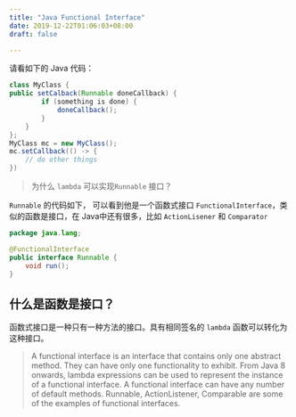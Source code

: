 ```yaml
---
title: "Java Functional Interface"
date: 2019-12-22T01:06:03+08:00
draft: false

---
```


请看如下的 Java 代码：
```Java
class MyClass {
public setCalback(Runnable doneCallback) {
		if (something is done) {
			doneCallback();
		}
	}
};
MyClass mc = new MyClass();
mc.setCallback(() -> {
	// do other things
})
```
> 为什么 `lambda` 可以实现`Runnable` 接口？

`Runnable` 的代码如下， 可以看到他是一个函数式接口 `FunctionalInterface`，类似的函数是接口，在 Java中还有很多，比如 `ActionLisener` 和 `Comparator` 

```Java
package java.lang;

@FunctionalInterface
public interface Runnable {
    void run();
}
```

## 什么是函数是接口？
函数式接口是一种只有一种方法的接口。具有相同签名的 `lambda` 函数可以转化为这种接口。

> A functional interface is an interface that contains only one abstract method. They can have only one functionality to exhibit. From Java 8 onwards, lambda expressions can be used to represent the instance of a functional interface. A functional interface can have any number of default methods. Runnable, ActionListener, Comparable are some of the examples of functional interfaces.


